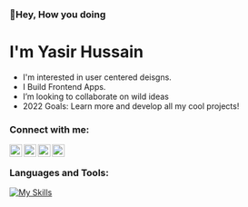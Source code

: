 ### 👋Hey, How you doing 
# I'm Yasir Hussain

- I'm interested in user centered deisgns.
- I Build Frontend Apps.
- I’m looking to collaborate on wild ideas 
- 2022 Goals: Learn more and develop all my cool projects!

### Connect with me:
[<img align="left" alt="Twitter" width="22px" src="https://cdn.jsdelivr.net/npm/simple-icons@v3/icons/twitter.svg" />][twitter]
[<img align="left" alt="LinkedIn" width="22px" src="https://cdn.jsdelivr.net/npm/simple-icons@v3/icons/linkedin.svg" />][linkedin]
[<img align="left" alt="Instagram" width="22px" src="https://cdn.jsdelivr.net/npm/simple-icons@v3/icons/instagram.svg" />][instagram]
[<img align="left" alt="Telegram" width="22px" src="https://user-images.githubusercontent.com/64091576/113861864-5415d300-97c5-11eb-933b-91a33044daa9.png" />][telegram]

<br />

### Languages and Tools:
[![My Skills](https://skills.thijs.gg/icons?i=js,react,vue,nodejs,tailwind,html,css,py,c)](https://skills.thijs.gg)
<br />



[twitter]: https://twitter.com/_yasirbhai
[instagram]: https://www.instagram.com/_yasirbhai
[linkedin]: https://www.linkedin.com/in/yasirussainm
[python]: https://www.python.org
[telegram]: https://t.me/+918078133470
